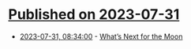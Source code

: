 # [Published on 2023-07-31](index.md)

* [2023-07-31, 08:34:00](https://soylentnews.org/article.pl?sid=23/07/30/137218&from=rss) - [What’s Next for the Moon](https://soylentnews.org/article.pl?sid=23/07/30/137218&from=rss)
